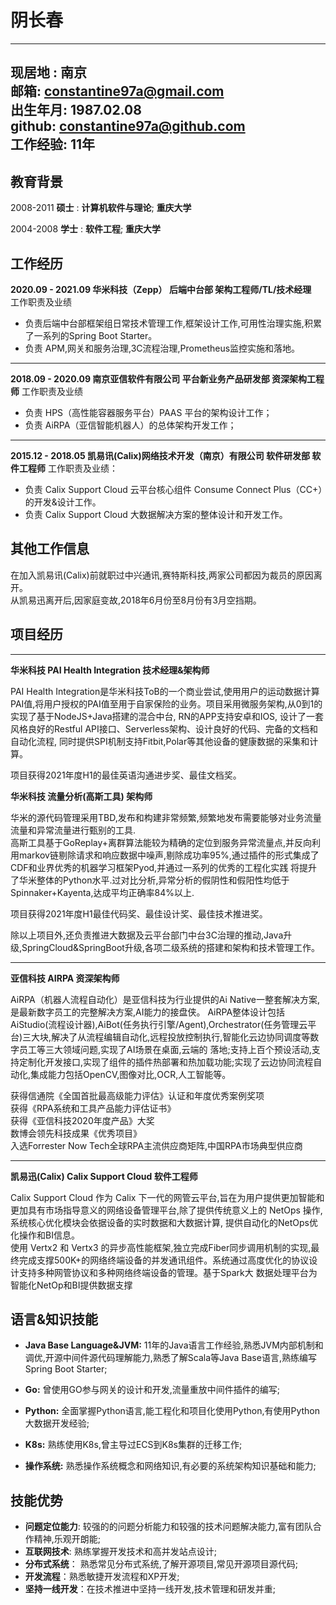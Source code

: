 阴长春
============

-------------------
现居地 : 南京  
邮箱: constantine97a@gmail.com  
出生年月: 1987.02.08  
github: constantine97a@github.com  
工作经验: 11年                 
-------------------

教育背景
---------

2008-2011 **硕士**
:   **计算机软件与理论**; **重庆大学** 

2004-2008 **学士**
:   **软件工程**;       **重庆大学**

工作经历
----------

**2020.09 - 2021.09 华米科技（Zepp） 后端中台部  架构工程师/TL/技术经理**  
工作职责及业绩  
* 负责后端中台部框架组日常技术管理工作,框架设计工作,可用性治理实施,积累了一系列的Spring Boot Starter。
* 负责 APM,网关和服务治理,3C流程治理,Prometheus监控实施和落地。
---------
**2018.09 - 2020.09 南京亚信软件有限公司 平台新业务产品研发部 资深架构工程师**
工作职责及业绩
* 负责 HPS（高性能容器服务平台）PAAS 平台的架构设计工作；
* 负责 AiRPA（亚信智能机器人）的总体架构开发工作；

---------
**2015.12 - 2018.05 凯易讯(Calix)网络技术开发（南京）有限公司 软件研发部 软件工程师**
工作职责及业绩：
* 负责 Calix Support Cloud 云平台核心组件 Consume Connect Plus（CC+）的开发&设计工作。
* 负责 Calix Support Cloud 大数据解决方案的整体设计和开发工作。


**其他工作信息**
---------
在加入凯易讯(Calix)前就职过中兴通讯,赛特斯科技,两家公司都因为裁员的原因离开。\
从凯易迅离开后,因家庭变故,2018年6月份至8月份有3月空挡期。

项目经历
--------------------
---------
**华米科技 PAI Health Integration 技术经理&架构师** 

PAI Health Integration是华米科技ToB的一个商业尝试,使用用户的运动数据计算PAI值,将用户授权的PAI值至用于自家保险的业务。项目采用微服务架构,从0到1的实现了基于NodeJS+Java搭建的混合中台,
RN的APP支持安卓和IOS, 设计了一套风格良好的Restful API接口、Serverless架构、设计良好的代码、完备的文档和自动化流程, 同时提供SPI机制支持Fitbit,Polar等其他设备的健康数据的采集和计算。

项目获得2021年度H1的最佳英语沟通进步奖、最佳文档奖。

**华米科技 流量分析(高斯工具) 架构师** 

华米的源代码管理采用TBD,发布和构建非常频繁,频繁地发布需要能够对业务流量流量和异常流量进行甄别的工具.\
高斯工具基于GoReplay+离群算法能较为精确的定位到服务异常流量点,并反向利用markov链剔除请求和响应数据中噪声,剔除成功率95%,通过插件的形式集成了CDF和业界优秀的机器学习框架Pyod,并通过一系列的优秀的工程化实践
将提升了华米整体的Python水平.过对比分析,异常分析的假阴性和假阳性均低于Spinnaker+Kayenta,达成平均正确率84%以上.

项目获得2021年度H1最佳代码奖、最佳设计奖、最佳技术推进奖。

除以上项目外,还负责推进大数据及云平台部门中台3C治理的推动,Java升级,SpringCloud&SpringBoot升级,各项二级系统的搭建和架构和技术管理工作。

---------
**亚信科技 AIRPA 资深架构师** 

AiRPA（机器人流程自动化）是亚信科技为行业提供的Ai Native一整套解决方案,是最新数字员工的完整解决方案,AI能力的接盘侠。
AiRPA整体设计包括 AiStudio(流程设计器),AiBot(任务执行引擎/Agent),Orchestrator(任务管理云平台)三大块,解决了从流程编辑自动化,远程投放控制执行,智能化云边协同调度等数字员工等三大领域问题,实现了AI场景在桌面,云端的
落地;支持上百个预设活动,支持定制化开发接口,实现了组件的插件热部署和热加载功能;实现了云边协同流程自动化,集成能力包括OpenCV,图像对比,OCR,人工智能等。

获得信通院《全国首批最高级能力评估》认证和年度优秀案例奖项  
获得《RPA系统和工具产品能力评估证书》  
获得《亚信科技2020年度产品》大奖  
数博会领先科技成果《优秀项目》  
入选Forrester Now Tech全球RPA主流供应商矩阵,中国RPA市场典型供应商

---------
**凯易迅(Calix) Calix Support Cloud 软件工程师**

Calix Support Cloud 作为 Calix 下一代的网管云平台,旨在为用户提供更加智能和更加具有市场指导意义的网络设备管理平台,除了提供传统意义上的 NetOps 操作,系统核心优化模块会依据设备的实时数据和大数据计算,
提供自动化的NetOps优化操作和BI信息。\
使用 Vertx2 和 Vertx3 的异步高性能框架,独立完成Fiber同步调用机制的实现,最终完成支撑500K+的网络终端设备的并发通讯组件。系统通过高度优化的协议设计支持多种网管协议和多种网络终端设备的管理。基于Spark大
数据处理平台为智能化NetOp和BI提供数据支撑

语言&知识技能
--------------------
*  **Java Base Language&JVM:** 11年的Java语言工作经验,熟悉JVM内部机制和调优,开源中间件源代码理解能力,熟悉了解Scala等Java Base语言,熟练编写Spring Boot Starter;

*  **Go:** 曾使用GO参与网关的设计和开发,流量重放中间件插件的编写;

*  **Python:** 全面掌握Python语言,能工程化和项目化使用Python,有使用Python大数据开发经验;

*  **K8s:** 熟练使用K8s,曾主导过ECS到K8s集群的迁移工作;

*  **操作系统:** 熟悉操作系统概念和网络知识,有必要的系统架构知识基础和能力;

技能优势
----------------------------------------

* **问题定位能力**: 较强的的问题分析能力和较强的技术问题解决能力,富有团队合作精神,乐观开朗能;
* **互联网技术**: 熟练掌握开发技术和高并发站点设计;
* **分布式系统**： 熟悉常见分布式系统,了解开源项目,常见开源项目源代码;
* **开发流程**：熟悉敏捷开发流程和XP开发;
* **坚持一线开发**：在技术推进中坚持一线开发,技术管理和研发并重;